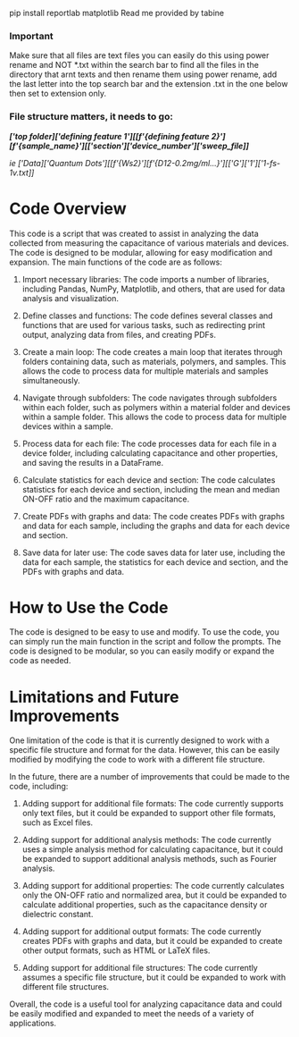 pip install reportlab matplotlib
Read me provided by tabine 

### Important

Make sure that all files are text files you can easily do this using power rename and
NOT *.txt within the search bar to find all the files in the directory that arnt texts and then rename them
using power rename, add the last letter into the top search bar and the extension .txt in the one below
then set to extension only.

### File structure matters, it needs to go:

_**['top folder]['defining feature 1'][[f'{defining feature 2}'][f'{sample_name}'][['section']['device_number']['sweep_file]]**_

_ie ['Data]['Quantum Dots'][[f'{Ws2}'][f'{D12-0.2mg/ml...}'][['G']['1']['1-fs-1v.txt]]_

# Code Overview
This code is a script that was created to assist in analyzing the data collected from measuring the capacitance of various materials and devices. The code is designed to be modular, allowing for easy modification and expansion. The main functions of the code are as follows:

1. Import necessary libraries: The code imports a number of libraries, including Pandas, NumPy, Matplotlib, and others, that are used for data analysis and visualization.

2. Define classes and functions: The code defines several classes and functions that are used for various tasks, such as redirecting print output, analyzing data from files, and creating PDFs.

3. Create a main loop: The code creates a main loop that iterates through folders containing data, such as materials, polymers, and samples. This allows the code to process data for multiple materials and samples simultaneously.

4. Navigate through subfolders: The code navigates through subfolders within each folder, such as polymers within a material folder and devices within a sample folder. This allows the code to process data for multiple devices within a sample.

5. Process data for each file: The code processes data for each file in a device folder, including calculating capacitance and other properties, and saving the results in a DataFrame.

6. Calculate statistics for each device and section: The code calculates statistics for each device and section, including the mean and median ON-OFF ratio and the maximum capacitance.

7. Create PDFs with graphs and data: The code creates PDFs with graphs and data for each sample, including the graphs and data for each device and section.

8. Save data for later use: The code saves data for later use, including the data for each sample, the statistics for each device and section, and the PDFs with graphs and data.

# How to Use the Code
The code is designed to be easy to use and modify. To use the code, you can simply run the main function in the script and follow the prompts. The code is designed to be modular, so you can easily modify or expand the code as needed.

# Limitations and Future Improvements
One limitation of the code is that it is currently designed to work with a specific file structure and format for the data. However, this can be easily modified by modifying the code to work with a different file structure.

In the future, there are a number of improvements that could be made to the code, including:

1. Adding support for additional file formats: The code currently supports only text files, but it could be expanded to support other file formats, such as Excel files.

2. Adding support for additional analysis methods: The code currently uses a simple analysis method for calculating capacitance, but it could be expanded to support additional analysis methods, such as Fourier analysis.

3. Adding support for additional properties: The code currently calculates only the ON-OFF ratio and normalized area, but it could be expanded to calculate additional properties, such as the capacitance density or dielectric constant.

4. Adding support for additional output formats: The code currently creates PDFs with graphs and data, but it could be expanded to create other output formats, such as HTML or LaTeX files.

5. Adding support for additional file structures: The code currently assumes a specific file structure, but it could be expanded to work with different file structures.

Overall, the code is a useful tool for analyzing capacitance data and could be easily modified and expanded to meet the needs of a variety of applications.